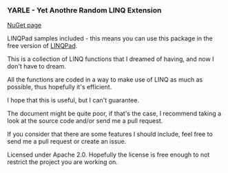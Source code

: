 ### YARLE - Yet Anothre Random LINQ Extension

[NuGet page](https://www.nuget.org/packages/org.flamerat.Yarle/)

LINQPad samples included - this means you can use this package in the free version of [LINQPad](https://www.linqpad.net/). 

This is a collection of LINQ functions that I dreamed of having, and now I don't have to dream.

All the functions are coded in a way to make use of LINQ as much as possible, thus hopefully
it's efficient.

I hope that this is useful, but I can't guarantee.

The document might be quite poor, if that's the case, I recommend taking a look at the source code and/or send me a pull request.

If you consider that there are some features I should include, feel free to send me a pull request or create an issue.

Licensed under Apache 2.0. Hopefully the license is free enough to not restrict the project you are working on.